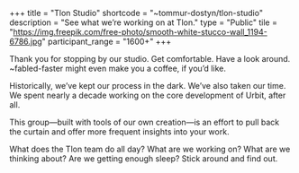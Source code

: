 +++
title = "Tlon Studio"
shortcode = "~tommur-dostyn/tlon-studio"
description = "See what we’re working on at Tlon."
type = "Public"
tile = "https://img.freepik.com/free-photo/smooth-white-stucco-wall_1194-6786.jpg"
participant_range = "1600+"
+++

Thank you for stopping by our studio. Get comfortable. Have a look around. ~fabled-faster might even make you a coffee, if you’d like.

Historically, we’ve kept our process in the dark. We’ve also taken our time. We spent nearly a decade working on the core development of Urbit, after all.

This group—built with tools of our own creation—is an effort to pull back the curtain and offer more frequent insights into your work.

What does the Tlon team do all day? What are we working on? What are we thinking about? Are we getting enough sleep? Stick around and find out.
